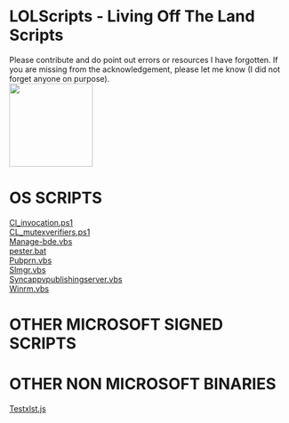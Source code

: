 # LOLScripts - Living Off The Land Scripts
Please contribute and do point out errors or resources I have forgotten.
If you are missing from the acknowledgement, please let me know (I did not forget anyone on purpose).    
<img src="https://github.com/api0cradle/LOLBAS/raw/master/Logo/LOLScript.png" height="150">

# OS SCRIPTS
[Cl_invocation.ps1](OSScrits/Cl_invocation.md)       
[CL_mutexverifiers.ps1](OSScripts/CL_mutexverifiers.md)       
[Manage-bde.vbs](OSScripts/Manage-bde.md)     
[pester.bat](OSScripts/pester.md)     
[Pubprn.vbs](OSScripts/Pubprn.md)     
[Slmgr.vbs](OSScripts/Slmgr.md)      
[Syncappvpublishingserver.vbs](OSScripts/Syncappvpublishingserver.md)    
[Winrm.vbs](OSScripts/Winrm.md)      



# OTHER MICROSOFT SIGNED SCRIPTS



# OTHER NON MICROSOFT BINARIES
[Testxlst.js](OtherScripts/Testxlst.md)      